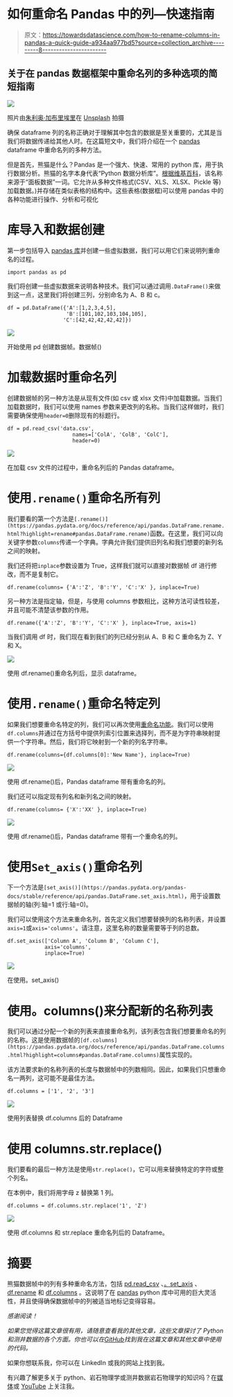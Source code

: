 # 如何重命名 Pandas 中的列—快速指南

> 原文：<https://towardsdatascience.com/how-to-rename-columns-in-pandas-a-quick-guide-a934aa977bd5?source=collection_archive---------8----------------------->

## 关于在 pandas 数据框架中重命名列的多种选项的简短指南

![](img/a9305fe6c01637973b1d788a9b15a7a1.png)

照片由[朱利奥·加布里埃里](https://unsplash.com/@giuliogabrieli?utm_source=medium&utm_medium=referral)在 [Unsplash](https://unsplash.com?utm_source=medium&utm_medium=referral) 拍摄

确保 dataframe 列的名称正确对于理解其中包含的数据是至关重要的，尤其是当我们将数据传递给其他人时。在这篇短文中，我们将介绍在一个 [pandas](https://pandas.pydata.org/) dataframe 中重命名列的多种方法。

但是首先，熊猫是什么？Pandas 是一个强大、快速、常用的 python 库，用于执行数据分析。熊猫的名字本身代表“Python 数据分析库”。[根据维基百科](https://en.wikipedia.org/wiki/Pandas_(software))，该名称来源于“面板数据”一词。它允许从多种文件格式(CSV、XLS、XLSX、Pickle 等)加载数据。)并存储在类似表格的结构中。这些表格(数据框)可以使用 pandas 中的各种功能进行操作、分析和可视化

# 库导入和数据创建

第一步包括导入 [pandas 库](https://pandas.pydata.org/)并创建一些虚拟数据，我们可以用它们来说明列重命名的过程。

```
import pandas as pd
```

我们将创建一些虚拟数据来说明各种技术。我们可以通过调用`.DataFrame()`来做到这一点，这里我们将创建三列，分别命名为 A、B 和 c。

```
df = pd.DataFrame({'A':[1,2,3,4,5], 
                   'B':[101,102,103,104,105],
                  'C':[42,42,42,42,42]})
```

![](img/9c7d46c6204703c3248323a64ee7c250.png)

开始使用 pd 创建数据帧。数据帧()

# 加载数据时重命名列

创建数据帧的另一种方法是从现有文件(如 csv 或 xlsx 文件)中加载数据。当我们加载数据时，我们可以使用 names 参数来更改列的名称。当我们这样做时，我们需要确保使用`header=0`删除现有的标题行。

```
df = pd.read_csv('data.csv', 
                     names=['ColA', 'ColB', 'ColC'],
                     header=0)
```

![](img/268e1e2f7d59ac2596cddf0887d324e5.png)

在加载 csv 文件的过程中，重命名列后的 Pandas dataframe。

# 使用`.rename()`重命名所有列

我们要看的第一个方法是`[.rename()](https://pandas.pydata.org/docs/reference/api/pandas.DataFrame.rename.html?highlight=rename#pandas.DataFrame.rename)`函数。在这里，我们可以向关键字参数`columns`传递一个字典。字典允许我们提供旧列名和我们想要的新列名之间的映射。

我们还将把`inplace`参数设置为 True，这样我们就可以直接对数据帧 df 进行修改，而不是复制它。

```
df.rename(columns= {'A':'Z', 'B':'Y', 'C':'X' }, inplace=True)
```

另一种方法是指定轴，但是，与使用 columns 参数相比，这种方法可读性较差，并且可能不清楚该参数的作用。

```
df.rename({'A':'Z', 'B':'Y', 'C':'X' }, inplace=True, axis=1)
```

当我们调用 df 时，我们现在看到我们的列已经分别从 A、B 和 C 重命名为 Z、Y 和 X。

![](img/1abdb755308afc91a31adec0c01f7080.png)

使用 df.rename()重命名列后，显示 dataframe。

# 使用`.rename()`重命名特定列

如果我们想要重命名特定的列，我们可以再次使用[重命名功能](https://pandas.pydata.org/docs/reference/api/pandas.DataFrame.rename.html?highlight=rename#pandas.DataFrame.rename)。我们可以使用`df.columns`并通过在方括号中提供列索引位置来选择列，而不是为字符串映射提供一个字符串。然后，我们将它映射到一个新的列名字符串。

```
df.rename(columns={df.columns[0]:'New Name'}, inplace=True)
```

![](img/1c8ca19c0572c211932ea2273171382b.png)

使用 df.rename()后，Pandas dataframe 带有重命名的列。

我们还可以指定现有列名和新列名之间的映射。

```
df.rename(columns= {'X':'XX' }, inplace=True)
```

![](img/703d7f94b754b7e6f91a5ebccc5c8a3e.png)

使用 df.rename()后，Pandas dataframe 带有一个重命名的列。

# 使用`Set_axis()`重命名列

下一个方法是`[set_axis()](https://pandas.pydata.org/pandas-docs/stable/reference/api/pandas.DataFrame.set_axis.html)`，用于设置数据帧的轴(列:轴=1 或行:轴=0)。

我们可以使用这个方法来重命名列，首先定义我们想要替换列的名称列表，并设置`axis=1`或`axis='columns'`。请注意，这里名称的数量需要等于列的总数。

```
df.set_axis(['Column A', 'Column B', 'Column C'], 
            axis='columns', 
            inplace=True)
```

![](img/6bcab22bbaa22a0ef6be7e85156a85b4.png)

在使用。set_axis()

# 使用。columns()来分配新的名称列表

我们可以通过分配一个新的列表来直接重命名列，该列表包含我们想要重命名的列的名称。这是使用数据帧的`[df.columns](https://pandas.pydata.org/docs/reference/api/pandas.DataFrame.columns.html?highlight=columns#pandas.DataFrame.columns)`属性实现的。

该方法要求新的名称列表的长度与数据帧中的列数相同。因此，如果我们只想重命名一两列，这可能不是最佳方法。

```
df.columns = ['1', '2', '3']
```

![](img/e1d2370f867522abf0912b352357731c.png)

使用列表替换 df.columns 后的 Dataframe

# 使用 columns.str.replace()

我们要看的最后一种方法是使用`str.replace()`，它可以用来替换特定的字符或整个列名。

在本例中，我们将用字母 z 替换第 1 列。

```
df.columns = df.columns.str.replace('1', 'Z')
```

![](img/39223274e321aba617e34a9844cd0f65.png)

使用 df.columns 和 str.replace 重命名列后的 Dataframe。

# 摘要

熊猫数据帧中的列有多种重命名方法，包括 [pd.read_csv](https://pandas.pydata.org/docs/reference/api/pandas.read_csv.html?highlight=read_csv) 、[。set_axis](https://pandas.pydata.org/docs/reference/api/pandas.DataFrame.set_axis.html?highlight=set_axis) 、 [df.rename](https://pandas.pydata.org/docs/reference/api/pandas.DataFrame.rename.html?highlight=rename#pandas.DataFrame.rename) 和 [df.columns](https://pandas.pydata.org/docs/reference/api/pandas.DataFrame.columns.html?highlight=columns#pandas.DataFrame.columns) 。这说明了在 [pandas](https://pandas.pydata.org/) python 库中可用的巨大灵活性，并且使得确保数据帧中的列被适当地标记变得容易。

*感谢阅读！*

*如果您觉得这篇文章很有用，请随意查看我的其他文章，这些文章探讨了 Python 和测井数据的各个方面。你也可以在*[*GitHub*](https://github.com/andymcdgeo/Andys_YouTube_Notebooks)*找到我在这篇文章和其他文章中使用的代码。*

如果你想联系我，你可以在 LinkedIn 或我的网站上找到我。

有兴趣了解更多关于 python、岩石物理学或测井数据岩石物理学的知识吗？在[媒体](https://andymcdonaldgeo.medium.com/)或 [YouTube](https://www.youtube.com/channel/UCn1O_4_ApzbYwrsUdRoMmOg) 上关注我。
